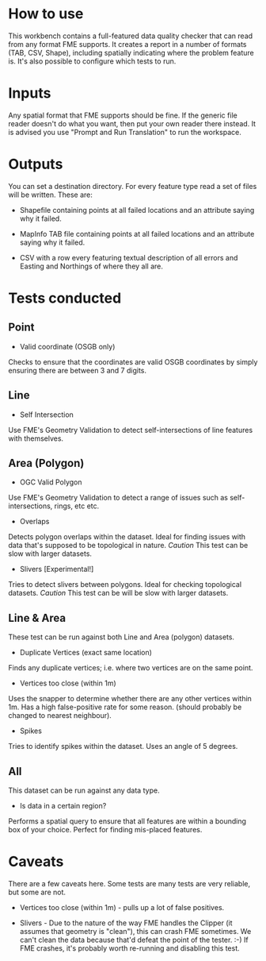 How to use
==========
This workbench contains a full-featured data quality checker that can read from any format FME supports. It creates a report in a number of formats (TAB, CSV, Shape), including spatially indicating where the problem feature is. It's also possible to configure which tests to run.


Inputs
======
Any spatial format that FME supports should be fine. If the generic file reader doesn't do what you want, then put your own reader there instead.
It is advised you use "Prompt and Run Translation" to run the workspace.


Outputs
=======
You can set a destination directory. For every feature type read a set of files will be written. These are:

* Shapefile containing points at all failed locations and an attribute saying why it failed.

* MapInfo TAB file containing points at all failed locations and an attribute saying why it failed.

* CSV with a row every featuring textual description of all errors and Easting and Northings of where they all are.


Tests conducted
===============

Point
-----

* Valid coordinate (OSGB only) 

Checks to ensure that the coordinates are valid OSGB coordinates by simply ensuring there are between 3 and 7 digits.

Line 
----
* Self Intersection 

Use FME's Geometry Validation to detect self-intersections of line features with themselves.


Area (Polygon)
--------------

* OGC Valid Polygon 

Use FME's Geometry Validation to detect a range of issues such as self-intersections, rings, etc etc.

* Overlaps

Detects polygon overlaps within the dataset. Ideal for finding issues with data that's supposed to be topological in nature.
*Caution* This test can be slow with larger datasets.

* Slivers [Experimental!]

Tries to detect slivers between polygons. Ideal for checking topological datasets.
*Caution* This test can be will be slow with larger datasets.


Line & Area 
-----------
These test can be run against both Line and Area (polygon) datasets.

* Duplicate Vertices (exact same location)

Finds any duplicate vertices; i.e. where two vertices are on the same point.

* Vertices too close (within 1m)

Uses the snapper to determine whether there are any other vertices within 1m. Has a high false-positive rate for some reason. (should probably be changed to nearest neighbour).

* Spikes

Tries to identify spikes within the dataset. Uses an angle of 5 degrees.


All 
---
This dataset can be run against any data type.

* Is data in a certain region?

Performs a spatial query to ensure that all features are within a bounding box of your choice. Perfect for finding mis-placed features.


Caveats
===============
There are a few caveats here. Some tests are many tests are very reliable, but some are not.

* Vertices too close (within 1m) - pulls up a lot of false positives.

* Slivers - Due to the nature of the way FME handles the Clipper (it assumes that geometry is "clean"), this can crash FME sometimes. We can't clean the data because that'd defeat the point of the tester. :-)
If FME crashes, it's probably worth re-running and disabling this test.
